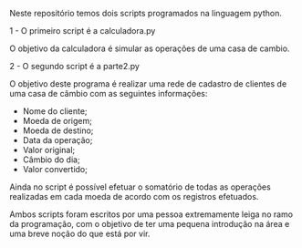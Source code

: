 Neste repositório temos dois scripts programados na linguagem python.

1 - O primeiro script é a calculadora.py

O objetivo da calculadora é simular as operações de uma casa de cambio. 

2 - O segundo script é a parte2.py

O objetivo deste programa é realizar uma rede de cadastro de clientes de uma casa de câmbio com as seguintes informações:

- Nome do cliente;
- Moeda de origem;
- Moeda de destino;
- Data da operação;
- Valor original;
- Câmbio do dia;
- Valor convertido;

Ainda no script é possível efetuar o somatório de todas as operações realizadas em cada moeda de acordo com os registros efetuados.

Ambos scripts foram escritos por uma pessoa extremamente leiga no ramo da programação, com o objetivo de ter uma pequena introdução na área e uma breve noção do que está por vir.

